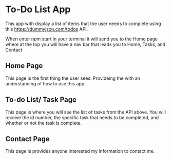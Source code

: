 # To-Do List App

This app with display a list of items that the user needs to complete using this https://dummyjson.com/todos API.


When enter npm start in your terminal it will send you to the Home page where at the top you will have a nav bar that leads you to Home, Tasks, and Contact

## Home Page
This page is the first thing the user sees. Provideing the with an understanding of how to use this app.


## To-do List/ Task Page

This page is where you will see the list of tasks from the API above. You will receive the id number, the specific task that needs to be completed, and whether or not the task is complete.

## Contact Page
This page is provides anyone interested my information to contact me.


